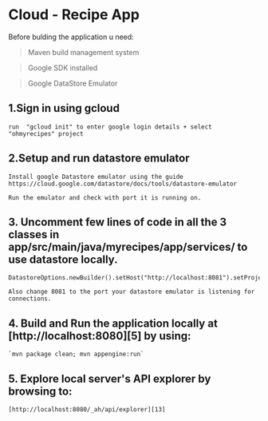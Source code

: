 # Cloud - Recipe App

Before bulding the application u need:
 > Maven build management system
 
 > Google SDK installed
 
 > Google DataStore Emulator
 
 
 
 
## 1.Sign in using gcloud

    run  "gcloud init" to enter google login details + select "ohmyrecipes" project

 
 
## 2.Setup and run datastore emulator

    Install google Datastore emulator using the guide https://cloud.google.com/datastore/docs/tools/datastore-emulator

    Run the emulator and check with port it is running on.
    


## 3. Uncomment few lines of code in all the 3 classes in app/src/main/java/myrecipes/app/services/ to use datastore locally.

    DatastoreOptions.newBuilder().setHost("http://localhost:8081").setProjectId("ohmyrecipes").build().getService();

    Also change 8081 to the port your datastore emulator is listening for connections.



## 4. Build and Run the application locally at [http://localhost:8080][5] by using:

    `mvn package clean; mvn appengine:run`


## 5. Explore local server's API explorer by browsing to:

    [http://localhost:8080/_ah/api/explorer][13]



